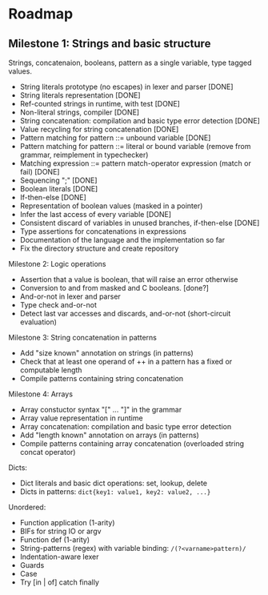 Roadmap
=======

Milestone 1: Strings and basic structure
-----------

Strings, concatenaion, booleans, pattern as a single variable, type tagged
values.

* String literals prototype (no escapes) in lexer and parser [DONE]
* String literals representation [DONE]
* Ref-counted strings in runtime, with test [DONE]
* Non-literal strings, compiler [DONE]
* String concatenation: compilation and basic type error detection [DONE]
* Value recycling for string concatenation [DONE]
* Pattern matching for pattern ::= unbound variable [DONE]
* Pattern matching for pattern ::= literal or bound variable (remove from
  grammar, reimplement in typechecker)
* Matching expression ::= pattern match-operator expression (match or fail)
  [DONE]
* Sequencing ";" [DONE]
* Boolean literals [DONE]
* If-then-else [DONE]
* Representation of boolean values (masked in a pointer)
* Infer the last access of every variable [DONE]
* Consistent discard of variables in unused branches, if-then-else [DONE]
* Type assertions for concatenations in expressions
* Documentation of the language and the implementation so far
* Fix the directory structure and create repository

Milestone 2: Logic operations

* Assertion that a value is boolean, that will raise an error otherwise
* Conversion to and from masked and C booleans. [done?]
* And-or-not in lexer and parser
* Type check and-or-not
* Detect last var accesses and discards, and-or-not (short-circuit evaluation)

Milestone 3: String concatenation in patterns

* Add "size known" annotation on strings (in patterns)
* Check that at least one operand of ++ in a pattern has a fixed or computable
  length
* Compile patterns containing string concatenation

Milestone 4: Arrays

* Array constuctor syntax "[" ... "]" in the grammar
* Array value representation in runtime
* Array concatenation: compilation and basic type error detection
* Add "length known" annotation on arrays (in patterns)
* Compile patterns containing array concatenation (overloaded string concat
  operator)

Dicts:

* Dict literals and basic dict operations: set, lookup, delete
* Dicts in patterns: `dict{key1: value1, key2: value2, ...}`

Unordered:

* Function application (1-arity)
* BIFs for string IO or argv
* Function def (1-arity)
* String-patterns (regex) with variable binding: `/(?<varname>pattern)/`
* Indentation-aware lexer
* Guards
* Case
* Try [in | of] catch finally


